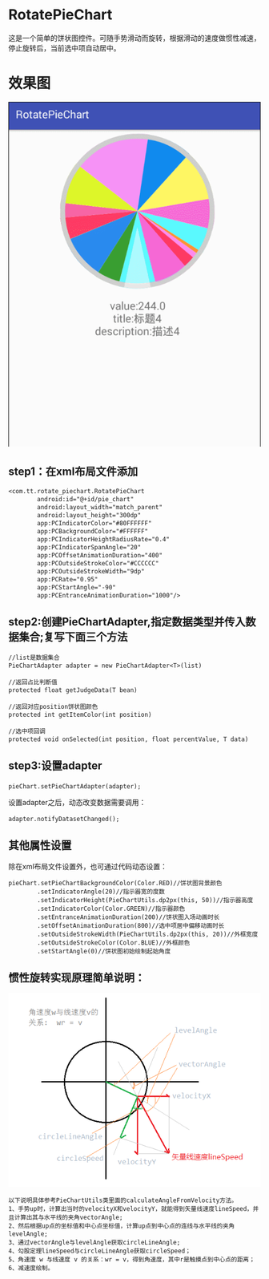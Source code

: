 # RotatePieChart
这是一个简单的饼状图控件。可随手势滑动而旋转，根据滑动的速度做惯性减速，停止旋转后，当前选中项自动居中。

# 效果图
![image](https://github.com/csu050416/MarkdownPhotos/blob/master/rotatepiechart.gif)

## step1：在xml布局文件添加

```
<com.tt.rotate_piechart.RotatePieChart
        android:id="@+id/pie_chart"
        android:layout_width="match_parent"
        android:layout_height="300dp"
        app:PCIndicatorColor="#80FFFFFF"
        app:PCBackgroundColor="#FFFFFF"
        app:PCIndicatorHeightRadiusRate="0.4"
        app:PCIndicatorSpanAngle="20"
        app:PCOffsetAnimationDuration="400"
        app:PCOutsideStrokeColor="#CCCCCC"
        app:PCOutsideStrokeWidth="9dp"
        app:PCRate="0.95"
        app:PCStartAngle="-90"
        app:PCEntranceAnimationDuration="1000"/>
```

## step2:创建PieChartAdapter,指定数据类型并传入数据集合;复写下面三个方法
```
//list是数据集合
PieChartAdapter adapter = new PieChartAdapter<T>(list)

//返回占比判断值
protected float getJudgeData(T bean)

//返回对应position饼状图颜色
protected int getItemColor(int position)

//选中项回调
protected void onSelected(int position, float percentValue, T data)
```

## step3:设置adapter
`pieChart.setPieChartAdapter(adapter);`

设置adapter之后，动态改变数据需要调用：

`adapter.notifyDatasetChanged();`

## 其他属性设置

除在xml布局文件设置外，也可通过代码动态设置：
```
pieChart.setPieChartBackgroundColor(Color.RED)//饼状图背景颜色
        .setIndicatorAngle(20)//指示器宽的度数
        .setIndicatorHeight(PieChartUtils.dp2px(this, 50))//指示器高度
        .setIndicatorColor(Color.GREEN)//指示器颜色
        .setEntranceAnimationDuration(200)//饼状图入场动画时长
        .setOffsetAnimationDuration(800)//选中项居中偏移动画时长
        .setOutsideStrokeWidth(PieChartUtils.dp2px(this, 20))//外框宽度
        .setOutsideStrokeColor(Color.BLUE)//外框颜色
        .setStartAngle(0)//饼状图初始绘制起始角度
```

## 惯性旋转实现原理简单说明：
![image](https://github.com/csu050416/MarkdownPhotos/blob/master/RotatePieChart20171103151616.png)

    以下说明具体参考PieChartUtils类里面的calculateAngleFromVelocity方法。
    1、手势up时，计算出当时的velocityX和velocityY，就能得到矢量线速度lineSpeed，并且计算出其与水平线的夹角vectorAngle;
    2、然后根据up点的坐标值和中心点坐标值，计算up点到中心点的连线与水平线的夹角levelAngle;
    3、通过vectorAngle与levelAngle获取circleLineAngle;
    4、勾股定理lineSpeed与circleLineAngle获取circleSpeed；
    5、角速度 w 与线速度 v 的关系：wr = v，得到角速度，其中r是触摸点到中心点的距离；
    6、减速度绘制。
